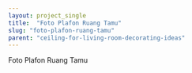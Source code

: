 ```yaml
---
layout: project_single
title:  "Foto Plafon Ruang Tamu"
slug: "foto-plafon-ruang-tamu"
parent: "ceiling-for-living-room-decorating-ideas"
---
```

Foto Plafon Ruang Tamu